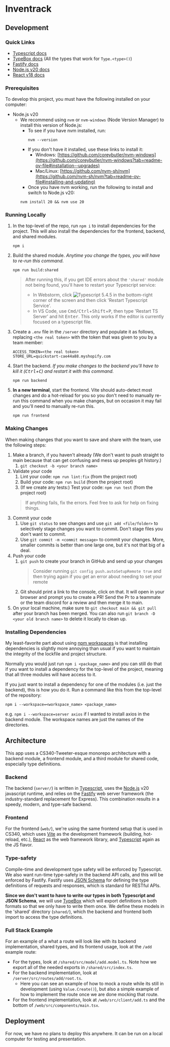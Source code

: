 # Inventrack

## Development

### Quick Links
- [Typescript docs](https://www.typescriptlang.org/docs/handbook/2/everyday-types.html)
- [TypeBox docs](https://github.com/sinclairzx81/typebox#types) (All the types that work for `Type.<type>()`)
- [Fastify docs](https://fastify.dev/docs/latest/Reference/)
- [Node.js v20 docs](https://nodejs.org/docs/latest-v20.x/api/index.html)
- [React v18 docs](https://react.dev/reference/react)

### Prerequisites
To develop this project, you must have the following installed on your computer:
- Node.js v20
  - We recommend using `nvm` or `nvm-windows` (Node Version Manager) to install this version of Node.js:
    - To see if you have nvm installed, run:
      ```shell
      nvm --version      
      ```
    - If you don't have it installed, use these links to install it:
      - Windows: [https://github.com/coreybutler/nvm-windows](https://github.com/coreybutler/nvm-windows?tab=readme-ov-file#installation--upgrades)
      - Mac/Linux: [https://github.com/nvm-sh/nvm](https://github.com/nvm-sh/nvm?tab=readme-ov-file#installing-and-updating)
    - Once you have nvm working, run the following to install and switch to Node.js v20:
    ```shell
    nvm install 20 && nvm use 20
    ```

### Running Locally
1. In the top-level of the repo, run `npm i` to install dependencies for the project. This will also install the
    dependencies for the frontend, backend, and shared modules.
    ```shell
    npm i
    ```
2. Build the shared module. *Anytime you change the types, you will have to re-run this command.*
    ```shell
    npm run build:shared
    ```
   > After running this, if you get IDE errors about the `'shared'` module not being found, you'll have to restart your Typescript service:
   > - In Webstorm, click ![Typescript 5.4.5](https://github.com/user-attachments/assets/153d729f-58c7-4e87-9e02-c617664f0161) in the bottom-right corner of the screen and then click 'Restart Typescript Service'.
   > - In VS Code, use <kbd>Cmd/Ctrl</kbd>+<kbd>Shift</kbd>+<kbd>P</kbd>, then type 'Restart TS Server' and hit <kbd>Enter</kbd>. This only works if the editor is currently focused on a typescript file.
3. Create a `.env` file in the `/server` directory and populate it as follows, replacing `<the real token>` with the
    token that was given to you by a team member:
    ```dotenv
    ACCESS_TOKEN=<the real token>
    STORE_URL=quickstart-cae44a88.myshopify.com
    ```
4. Start the backend. *If you make changes to the backend you'll have to kill it (<kbd>Ctrl</kbd>+<kbd>C</kbd>) and restart
    it with this command.*
    ```shell
    npm run backend
    ```
5. **In a new terminal**, start the frontend. Vite should auto-detect most changes and do a hot-reload for you so you don't
    need to manually re-run this command when you make changes, but on occasion it may fail and you'll need to manually
    re-run this.
    ```shell
   npm run frontend 
   ```

### Making Changes
When making changes that you want to save and share with the team, use the following steps:
1. Make a branch, if you haven't already (We don't want to push straight to main because that can get confusing and mess up peoples git history.)
   1. `git checkout -b <your branch name>`
2. Validate your code
   1. Lint your code: `npm run lint:fix` (from the project root)
   2. Build your code: `npm run build` (from the project root)
   3. (If we create any tests:) Test your code: `npm run test` (from the project root)
   > If anything fails, fix the errors. Feel free to ask for help on fixing things.
3. Commit your code
   1. Use `git status` to see changes and use `git add <file/folder>` to selectively stage changes you want to commit.
      Don't stage files you don't want to commit.
   2. Use `git commit -m <commit message>` to commit your changes. More, smaller commits is better than one large one,
       but it's not that big of a deal.
4. Push your code
   1. `git push` to create your branch in GitHub and send up your changes
       > Consider running `git config push.autoSetupRemote true` and then trying again if you get an error about needing to set your remote
   2. Git should print a link to the console, click on that. It will open in your browser and prompt you to create a PR!
      Send the Pr to a teammate or the team discord for a review and then merge it to main.
5. On your local machine, make sure to `git checkout main && git pull` after your branch has been merged. You can also
   run `git branch -D <your old branch name>` to delete it locally to clean up.

### Installing Dependencies
My least-favorite part about using [npm workspaces](https://docs.npmjs.com/cli/v7/using-npm/workspaces) is that
installing dependencies is slightly more annoying than usual if you want to maintain the integrity of the lockfile
and project structure.

Normally you would just run `npm i <package_name>` and you can still do that if you want
to install a dependency for the top-level of the project, meaning that all three modules will have access to it.

If you just want to install a dependency for one of the modules (i.e. just the backend), this is how you do it. Run a
command like this from the top-level of the repository:
```shell
npm i --workspace=<workspace_name> <package_name>
```
e.g. `npm i --workspace=server axios` if I wanted to install axios in the backend module. The workspace names are just
the names of the directories.

## Architecture
This app uses a CS340-Tweeter-esque monorepo architecture with a backend module, a frontend module,
and a third module for shared code, especially type definitions.

### Backend
The backend (`server/`) is written in [Typescript](https://www.typescriptlang.org/), uses the [Node.js](https://nodejs.org/en) v20
javascript runtime, and relies on the [Fastify](https://fastify.dev/) web server framework (the industry-standard replacement for Express).
This combination results in a speedy, modern, and type-safe backend.

### Frontend
For the frontend (`web/`), we're using the same frontend setup that is used in CS340, which uses [Vite](https://vitejs.dev) as
the development framework (building, hot-reload, etc.), [React](https://react.dev/) as the web framework library,
and [Typescript](https://www.typescriptlang.org/) again as the JS flavor.

### Type-safety
Compile-time and development type safety will be enforced by Typescript. We also want run-time type-safety in the backend
API calls, and this will be enforced by Fastify. Fastify uses [JSON Schema](https://json-schema.org/) for defining
the type definitions of requests and responses, which is standard for RESTful APIs.

**Since we don't want to have to write our types in both Typescript and JSON Schema**, we will use [TypeBox](https://github.com/sinclairzx81/typebox#readme)
which will export definitions in both formats so that we only have to write them once. We define these models in the 'shared'
directory (`shared/`), which the backend and frontend both import to access the type definitions.

### Full Stack Example
For an example of a what a route will look like with its backend implementation, shared types, and its frontend usage,
look at the `/add` example route:
- For the types, look at `/shared/src/model/add.model.ts`. Note how we export all of the needed exports in `/shared/src/index.ts`.
- For the backend implementation, look at `/server/src/routes/add/root.ts`.
  - Here you can see an example of how to mock a route while its still in development (using `Value.Create()`), but also
    a simple example of how to implement the route once we are done mocking that route.
- For the frontend implementation, look at `/web/src/client/add.ts` and the bottom of `/web/src/components/main.tsx`.

## Deployment
For now, we have no plans to deploy this anywhere. It can be run on a local computer for testing and presentation.
